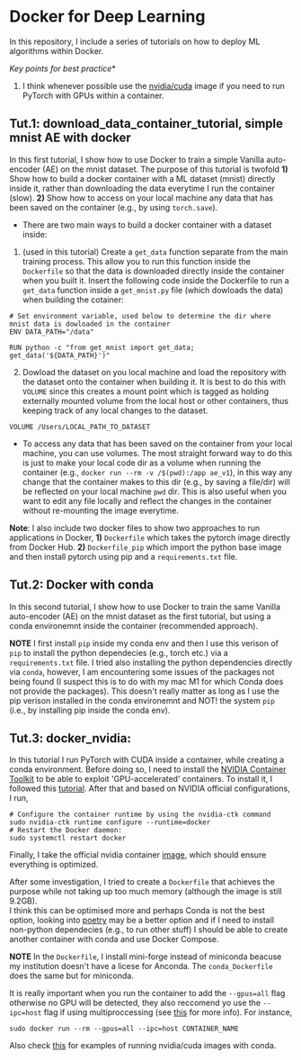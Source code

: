 # Docker for Deep Learning
In this repository, I include a series of tutorials on how to deploy ML algorithms within Docker. 

*Key points for best practice**

1. I think whenever possible use the [nvidia/cuda](https://hub.docker.com/r/nvidia/cuda) image if you need to run PyTorch with GPUs within a container.

## Tut.1: **download_data_container_tutorial**, simple mnist AE with docker
In this first tutorial, I show how to use Docker to train a simple Vanilla auto-encoder (AE) on the mnist dataset. 
The purpose of this tutorial is twofold **1)** Show how to build a docker container with a ML dataset (mnist) directly inside it, rather than downloading the data everytime I run the container (slow). **2)** Show how to access on your local machine any data that has been saved on the container (e.g., by using `torch.save`). 

- There are two main ways to build a docker container with a dataset inside:

1. (used in this tutorial) Create a `get_data` function separate from the main training process. This allow you to run this function inside the `Dockerfile` so that the data is downloaded directly inside the container when you built it. Insert the following code inside the Dockerfile to run a `get_data` function inside a `get_mnist.py` file (which dowloads the data) when building the cotainer:
```
# Set environment variable, used below to determine the dir where mnist data is dowloaded in the container
ENV DATA_PATH="/data"

RUN python -c "from get_mnist import get_data; get_data('${DATA_PATH}')"
```

2. Dowload the dataset on you local machine and load the repository with the dataset onto the container when building it. It is best to do this with `VOLUME` since this creates a mount point which is tagged as holding externally mounted volume from the local host or other containers, thus keeping track of any local changes to the dataset. 
```
VOLUME /Users/LOCAL_PATH_TO_DATASET
```

- To access any data that has been saved on the container from your local machine, you can use volumes. The most straight forward way to do this is just to make your local code dir as a volume when running the container (e.g., `docker run --rm -v /$(pwd):/app ae_v1`), in this way any change that the container makes to this dir (e.g., by saving a file/dir) will be reflected on your local machine `pwd` dir. This is also useful when you want to edit any file locally and reflect the changes in the container without re-mounting the image everytime.

**Note**: I also include two docker files to show two approaches to run applications in Docker, **1)** `Dockerfile` which takes the pytorch image directly from Docker Hub. **2)** `Dockerfile_pip` which import the python base image and then install pytorch using pip and a `requirements.txt` file. 


## Tut.2: Docker with conda
In this second tutorial, I show how to use Docker to train the same Vanilla auto-encoder (AE) on the mnist dataset as the first tutorial, but using a conda environemnt inside the container (recommended approach).

**NOTE** I first install `pip` inside my conda env and then I use this verison of `pip` to install the python dependecies (e.g., torch etc.) via a `requirements.txt` file. 
I tried also installing the python dependencies directly via `conda`, however, I am encountering some issues of the packages not being found (I suspect this is to do with my mac M1 for which Conda does not provide the packages).
This doesn't really matter as long as I use the pip verison installed in the conda environemnt and NOT! the system `pip` (i.e., by installing pip inside the conda env).


## Tut.3: **docker_nvidia**:
In this tutorial I run PyTorch with CUDA inside a container, while creating a conda environment.
Before doing so, I need to install the [NVIDIA Container Toolkit](https://docs.nvidia.com/datacenter/cloud-native/container-toolkit/latest/install-guide.html) to be able to exploit 'GPU-accelerated' containers.
To install it, I followed this [tutorial](https://medium.com/@u.mele.coding/a-beginners-guide-to-nvidia-container-toolkit-on-docker-92b645f92006).
After that and based on NVIDIA official configurations, I run,
```
# Configure the container runtime by using the nvidia-ctk command
sudo nvidia-ctk runtime configure --runtime=docker
# Restart the Docker daemon:
sudo systemctl restart docker
```
Finally, I take the official nvidia container [image](https://hub.docker.com/r/nvidia/cuda), which should ensure everything is optimized.

After some investigation, I tried to create a `Dockerfile` that achieves the purpose while not taking up too much memory (although the image is still 9.2GB).  
I think this can be optimised more and perhaps Conda is not the best option, looking into [poetry](https://python-poetry.org/) may be a better option and if I need to install non-python dependecies (e.g., to run other stuff) I should be able to create another container with conda and use Docker Compose.

**NOTE** In the  `Dockerfile`, I install mini-forge instead of miniconda beacuse my institution doesn't have a licese for Anconda. The `conda_Dockerfile` does the same but for miniconda.

It is really important when you run the container to add the `--gpus=all` flag otherwise no GPU will be detected, they also reccomend yo use the `--ipc=host` flag if using multiproccessing (see [this](https://github.com/pytorch/pytorch#docker-image) for more info). For instance,
```
sudo docker run --rm --gpus=all --ipc=host CONTAINER_NAME
```
Also check [this](https://github.com/anibali/docker-pytorch/tree/master) for examples of running nvidia/cuda images with conda.

